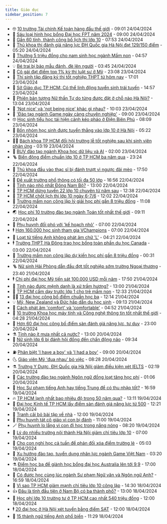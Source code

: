 ```yaml
---
title: Giáo dục
sidebar_position: 7
---
```


<!-- vnexpress-giao-duc:START -->
- 🤓 [10 trường Tài chính Kế toán hàng đầu thế giới](https://vnexpress.net/10-truong-tai-chinh-ke-toan-hang-dau-the-gioi-4737920.html) - 09:01 24/04/2024
- 🦆 [Sáu loại hình học bổng Đại học FPT năm 2024](https://vnexpress.net/sau-loai-hinh-hoc-bong-dai-hoc-fpt-nam-2024-4738315.html) - 09:00 24/04/2024
- 🦩 [Gần 60 tỉnh, thành công bố lịch thi lớp 10](https://vnexpress.net/gan-60-tinh-thanh-cong-bo-lich-thi-lop-10-4737570.html) - 07:53 24/04/2024
- 🌮 [Thủ khoa thi đánh giá năng lực ĐH Quốc gia Hà Nội đạt 129/150 điểm](https://vnexpress.net/thu-khoa-thi-danh-gia-nang-luc-dh-quoc-gia-ha-noi-dat-129-150-diem-4738233.html) - 05:20 24/04/2024
- 🔭 [Thưởng 5 triệu đồng cho nam sinh học ngành Mầm non](https://vnexpress.net/thuong-5-trieu-dong-cho-nam-sinh-hoc-nganh-mam-non-4738099.html) - 04:57 24/04/2024
- 💡 [Bé trai bị bảo mẫu đánh, đè lên người](https://vnexpress.net/be-trai-bi-bao-mau-danh-de-len-nguoi-4738161.html) - 03:45 24/04/2024
- 🥰 [Cô gái đạt điểm top 1% kỳ thi luật sư ở Mỹ](https://vnexpress.net/co-gai-dat-diem-top-1-ky-thi-luat-su-o-my-4737772.html) - 23:08 23/04/2024
- 🐲 [Thí sinh tập đăng ký thi tốt nghiệp THPT từ hôm nay](https://vnexpress.net/thi-sinh-tap-dang-ky-thi-tot-nghiep-thpt-tu-hom-nay-4738009.html) - 17:01 23/04/2024
- 🦒 [Sở Giáo dục TP HCM: Có thể linh động tuyển sinh trái tuyến](https://vnexpress.net/so-giao-duc-tp-hcm-co-the-linh-dong-tuyen-sinh-trai-tuyen-4737997.html) - 14:57 23/04/2024
- 🦆 [Phiên bản tượng Nữ thần Tự do từng được đặt ở chỗ nào Hà Nội?](https://vnexpress.net/phien-ban-tuong-nu-than-tu-do-tung-duoc-dat-o-cho-nao-ha-noi-4737894.html) - 13:04 23/04/2024
- 🧰 [&#39;Not nice&#39; và &#39;not being nice&#39; khác gì nhau?](https://vnexpress.net/not-nice-va-not-being-nice-khac-gi-nhau-4736939.html) - 10:03 23/04/2024
- 🐘 [&#39;Đào tạo ngành Game ngày càng chuyên nghiệp&#39;](https://vnexpress.net/dao-tao-nganh-game-ngay-cang-chuyen-nghiep-4737819.html) - 09:00 23/04/2024
- 🤓 [Học sinh tiểu học tái hiện cảnh kéo pháo ở Điện Biên Phủ](https://vnexpress.net/hoc-sinh-tieu-hoc-tai-hien-canh-keo-phao-o-dien-bien-phu-4736033.html) - 08:09 23/04/2024
- 🧰 [Bốn nhóm học sinh được tuyển thẳng vào lớp 10 ở Hà Nội](https://vnexpress.net/bon-nhom-hoc-sinh-duoc-tuyen-thang-vao-lop-10-o-ha-noi-4737026.html) - 05:22 23/04/2024
- 🧑‍💻 [Bách khoa TP HCM đổi hội trường lễ tốt nghiệp sau khi sinh viên phản ứng](https://vnexpress.net/bach-khoa-tp-hcm-doi-hoi-truong-le-tot-nghiep-sau-khi-sinh-vien-phan-ung-4737467.html) - 03:19 23/04/2024
- 🫶 [BUV đào tạo ngành Khoa học dữ liệu và AI](https://vnexpress.net/buv-dao-tao-nganh-khoa-hoc-du-lieu-va-ai-4736308.html) - 02:00 23/04/2024
- 🪜 [Biến động điểm chuẩn lớp 10 ở TP HCM ba năm qua](https://vnexpress.net/bien-dong-diem-chuan-lop-10-o-tp-hcm-ba-nam-qua-4737133.html) - 23:24 22/04/2024
- 🎊 [Thủ khoa đầu vào thạc sĩ bị đánh trượt vì ngược đãi mèo](https://vnexpress.net/thu-khoa-dau-vao-thac-si-bi-danh-truot-vi-nguoc-dai-meo-4737435.html) - 17:50 22/04/2024
- 🧐 [Đề xuất trường phổ thông có tối đa 50 lớp](https://vnexpress.net/de-xuat-truong-pho-thong-co-toi-da-50-lop-4737317.html) - 16:56 22/04/2024
- 🌈 [Tỉnh nào nhỏ nhất Đông Nam Bộ?](https://vnexpress.net/tinh-nao-nho-nhat-dong-nam-bo-4737341.html) - 13:00 22/04/2024
- 🥰 [TP HCM dừng tuyển 22 lớp 10 chuyên từ năm sau](https://vnexpress.net/tp-hcm-dung-tuyen-22-lop-10-chuyen-tu-nam-sau-4737385.html) - 12:38 22/04/2024
- 🎡 [TP HCM chốt lịch thi lớp 10 ngày 6-7/6](https://vnexpress.net/tp-hcm-chot-lich-thi-lop-10-ngay-6-7-6-4727910.html) - 12:02 22/04/2024
- 🎊 [Trường mầm non công lập lý giải học phí gần 8 triệu đồng](https://vnexpress.net/truong-mam-non-cong-lap-ly-giai-hoc-phi-gan-8-trieu-dong-4737276.html) - 11:08 22/04/2024
- 🌏 [Học phí 10 trường đào tạo ngành Toán tốt nhất thế giới](https://vnexpress.net/hoc-phi-10-truong-dao-tao-nganh-toan-tot-nhat-the-gioi-4736925.html) - 09:11 22/04/2024
- 🥸 [Phụ huynh đối phó với &#39;kế hoạch nhỏ&#39;](https://vnexpress.net/phu-huynh-doi-pho-voi-ke-hoach-nho-4736377.html) - 07:00 22/04/2024
- 🕴 [Hơn 160.000 học sinh tham gia VChampions](https://vnexpress.net/hon-160-000-hoc-sinh-tham-gia-vchampions-4737173.html) - 07:00 22/04/2024
- 💂 [Loạt từ tiếng Anh không phát âm chữ &#39;L&#39;](https://vnexpress.net/loat-tu-tieng-anh-khong-phat-am-chu-l-4736927.html) - 04:21 22/04/2024
- 🕴 [Trường THPT Hà Đông trao học bổng toàn phần du học Canada](https://vnexpress.net/truong-thpt-ha-dong-trao-hoc-bong-toan-phan-du-hoc-canada-4735588.html) - 03:00 22/04/2024
- 🌋 [Trường mầm non công lập dự kiến học phí gần 8 triệu đồng](https://vnexpress.net/truong-mam-non-cong-lap-du-kien-hoc-phi-gan-8-trieu-dong-4736935.html) - 00:31 22/04/2024
- 🪜 [Nữ sinh Hải Phòng dẫn đầu đợt tốt nghiệp sớm trường Ngoại thương](https://vnexpress.net/nu-sinh-hai-phong-dan-dau-dot-tot-nghiep-som-truong-ngoai-thuong-4736904.html) - 23:40 21/04/2024
- 🕴 [Chi phí đại học Mỹ tiến sát 100.000 USD mỗi năm](https://vnexpress.net/chi-phi-dai-hoc-my-tien-sat-100-000-usd-moi-nam-4736930.html) - 17:50 21/04/2024
- 🎃 [Tỉnh nào được mệnh danh là xứ trầm hương?](https://vnexpress.net/tinh-nao-duoc-menh-danh-la-xu-tram-huong-4736833.html) - 13:00 21/04/2024
- 🦏 [TP HCM cấm dạy trước lớp 1 cho trẻ mầm non](https://vnexpress.net/tp-hcm-cam-day-truoc-lop-1-cho-tre-mam-non-4736891.html) - 12:33 21/04/2024
- 🧑‍🏫 [13 đại học công bố điểm chuẩn học bạ](https://vnexpress.net/13-dai-hoc-cong-bo-diem-chuan-hoc-ba-4736842.html) - 12:14 21/04/2024
- 💡 [Mỹ, New Zealand và Đức hấp dẫn du học sinh](https://vnexpress.net/my-new-zealand-va-duc-hap-dan-du-hoc-sinh-4736838.html) - 09:13 21/04/2024
- 🐎 [Cách phát âm &#39;comfort&#39; và &#39;comfortable&#39;](https://vnexpress.net/cach-phat-am-comfort-va-comfortable-4736807.html) - 04:52 21/04/2024
- 🧰 [10 trường Khoa học máy tính và Công nghệ thông tin tốt nhất thế giới](https://vnexpress.net/10-truong-khoa-hoc-may-tinh-va-cong-nghe-thong-tin-tot-nhat-the-gioi-4734007.html) - 04:28 21/04/2024
- 🙉 [Hơn 60 đại học công bố điểm sàn đánh giá năng lực, tư duy](https://vnexpress.net/hon-60-dai-hoc-cong-bo-diem-san-danh-gia-nang-luc-tu-duy-4736687.html) - 23:00 20/04/2024
- ⚗️ [Tỉnh nào ít mưa nhất cả nước?](https://vnexpress.net/tinh-nao-it-mua-nhat-ca-nuoc-4736403.html) - 13:00 20/04/2024
- 🌝 [Nữ sinh lớp 6 bị đánh hội đồng đến chấn động não](https://vnexpress.net/nu-sinh-lop-6-bi-danh-hoi-dong-den-chan-dong-nao-4736591.html) - 09:34 20/04/2024
- ⛽️ [Phân biệt &#39;I have a boy&#39; và &#39;I had a boy&#39;](https://vnexpress.net/phan-biet-i-have-a-boy-va-i-had-a-boy-4736612.html) - 09:00 20/04/2024
- 🌜 [Giáo viên Mỹ &#39;đua nhau&#39; bỏ việc](https://vnexpress.net/giao-vien-my-dua-nhau-bo-viec-4736585.html) - 08:28 20/04/2024
- ⚗️ [Trường Y Dược, ĐH Quốc gia Hà Nội giảm điều kiện xét IELTS](https://vnexpress.net/truong-y-duoc-dh-quoc-gia-ha-noi-giam-dieu-kien-xet-ielts-4736477.html) - 02:19 20/04/2024
- 🧰 [Các trường đào tạo ngành Ngôn ngữ đồng loạt tăng học phí](https://vnexpress.net/cac-truong-dao-tao-nganh-ngon-ngu-dong-loat-tang-hoc-phi-4733702.html) - 01:06 20/04/2024
- 🤗 [Học Sư phạm tiếng Anh hay tiếng Trung để có thu nhập tốt?](https://vnexpress.net/hoc-su-pham-tieng-anh-hay-tieng-trung-de-co-thu-nhap-tot-4734702.html) - 16:59 19/04/2024
- 🔥 [TP HCM lạnh nhất bao nhiêu độ trong 50 năm qua?](https://vnexpress.net/tp-hcm-lanh-nhat-bao-nhieu-do-trong-50-nam-qua-4736282.html) - 13:11 19/04/2024
- 💪 [Đại học Kinh tế TP HCM lấy điểm sàn đánh giá năng lực từ 500](https://vnexpress.net/dai-hoc-kinh-te-tp-hcm-lay-diem-san-danh-gia-nang-luc-tu-500-4736286.html) - 12:21 19/04/2024
- 💂 [Tranh cãi bỏ bài tập về nhà](https://vnexpress.net/tranh-cai-bo-bai-tap-ve-nha-4735910.html) - 12:00 19/04/2024
- 🌮 [Phụ huynh tát cô giáo vì con bị đánh](https://vnexpress.net/phu-huynh-tat-co-giao-vi-con-bi-danh-4736276.html) - 11:00 19/04/2024
- 🪄 [Phụ huynh lo lắng vì con đi học trong nắng nóng](https://vnexpress.net/phu-huynh-lo-lang-vi-con-di-hoc-trong-nang-nong-4735945.html) - 08:20 19/04/2024
- 🎡 [Lý do nhiều trường nội thành Hà Nội giảm chỉ tiêu lớp 10](https://vnexpress.net/ly-do-nhieu-truong-noi-thanh-ha-noi-giam-chi-tieu-lop-10-4736109.html) - 07:00 19/04/2024
- 🌈 [Cho con nghỉ học cả tuần để phản đối xóa điểm trường lẻ](https://vnexpress.net/cho-con-nghi-hoc-ca-tuan-de-phan-doi-xoa-diem-truong-le-4736042.html) - 05:03 19/04/2024
- 🎊 [Xu hướng đào tạo, tuyển dụng nhân lực ngành Game Việt Nam](https://vnexpress.net/xu-huong-dao-tao-tuyen-dung-nhan-luc-nganh-game-viet-nam-4735988.html) - 03:20 19/04/2024
- ⚗️ [Điểm học bạ để giành học bổng đại học Australia lên tới 9,9](https://vnexpress.net/diem-hoc-ba-de-gianh-hoc-bong-dai-hoc-australia-len-toi-9-9-4734809.html) - 17:00 18/04/2024
- 🌁 [Có được học cùng lúc ngành Sư phạm Ngữ văn và Ngôn ngữ Anh?](https://vnexpress.net/co-duoc-hoc-cung-luc-nganh-su-pham-ngu-van-va-ngon-ngu-anh-4734148.html) - 16:59 18/04/2024
- 🦏 [Vì sao TP HCM giảm mạnh chỉ tiêu lớp 10 công lập](https://vnexpress.net/vi-sao-tp-hcm-giam-manh-chi-tieu-lop-10-cong-lap-4735821.html) - 14:30 18/04/2024
- 👍 [Đâu là tỉnh đầu tiên ở Nam Bộ có ba thành phố?](https://vnexpress.net/dau-la-tinh-dau-tien-o-nam-bo-co-ba-thanh-pho-4735847.html) - 13:00 18/04/2024
- 🌈 [Học phí lớp 10 trường tư ở TP HCM cao nhất 540 triệu đồng](https://vnexpress.net/hoc-phi-lop-10-truong-tu-o-tp-hcm-cao-nhat-540-trieu-dong-4735691.html) - 12:00 18/04/2024
- 🕴 [20 đại học ở Hà Nội xét tuyển bằng điểm SAT](https://vnexpress.net/20-dai-hoc-o-ha-noi-xet-tuyen-bang-diem-sat-4735174.html) - 12:00 18/04/2024
- 🧰 [15 thành ngữ tiếng Anh phổ biến](https://vnexpress.net/15-thanh-ngu-tieng-anh-pho-bien-4735681.html) - 11:29 18/04/2024<!-- vnexpress-giao-duc:END -->
